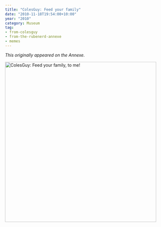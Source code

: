 ```yaml
---
title: "ColesGuy: Feed your family"
date: "2010-11-18T19:54:00+10:00"
year: "2010"
category: Museum
tag:
- from-colesguy
- from-the-rubenerd-annexe
- memes
---
```

<p style="font-style:italic">This originally appeared on the Annexe.</p>

<p><img src="https://rubenerd.com/files/2010/colesguy-feed.jpg" alt="ColesGuy: Feed your family, to me!" style="width:500px; height:527px" /></p>

